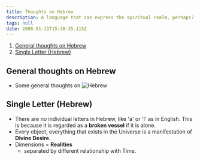 ```yaml
---
title: Thoughts on Hebrew
description: A language that can express the spiritual realm, perhaps?
tags: null
date: 2008-01-11T15:38:35.115Z
---
```


1. [General thoughts on Hebrew](#general-thoughts-on-hebrew)
2. [Single Letter (Hebrew)](#single-letter-hebrew)

## General thoughts on Hebrew

- Some general thoughts on ![Hebrew](/posts/img/neshama/judaica/hebrew.png)

## Single Letter (Hebrew)

- There are no individual letters in Hebrew, like 'a' or 'I' as in English. This is because it is regarded as a **broken vessel** if it is alone.
- Every object, everything that exists in the Universe is a manifestation of **Divine Desire**.
- Dimensions = **Realities**
  - separated by different relationship with Time.
